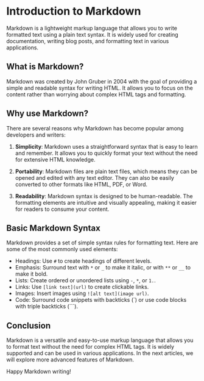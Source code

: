 # Introduction to Markdown

Markdown is a lightweight markup language that allows you to write formatted text using a plain text syntax. It is widely used for creating documentation, writing blog posts, and formatting text in various applications.

## What is Markdown?

Markdown was created by John Gruber in 2004 with the goal of providing a simple and readable syntax for writing HTML. It allows you to focus on the content rather than worrying about complex HTML tags and formatting.

## Why use Markdown?

There are several reasons why Markdown has become popular among developers and writers:

1. **Simplicity**: Markdown uses a straightforward syntax that is easy to learn and remember. It allows you to quickly format your text without the need for extensive HTML knowledge.

2. **Portability**: Markdown files are plain text files, which means they can be opened and edited with any text editor. They can also be easily converted to other formats like HTML, PDF, or Word.

3. **Readability**: Markdown syntax is designed to be human-readable. The formatting elements are intuitive and visually appealing, making it easier for readers to consume your content.

## Basic Markdown Syntax

Markdown provides a set of simple syntax rules for formatting text. Here are some of the most commonly used elements:

- Headings: Use `#` to create headings of different levels.
- Emphasis: Surround text with `*` or `_` to make it italic, or with `**` or `__` to make it bold.
- Lists: Create ordered or unordered lists using `-`, `*`, or `1.`.
- Links: Use `[link text](url)` to create clickable links.
- Images: Insert images using `![alt text](image url)`.
- Code: Surround code snippets with backticks (\`) or use code blocks with triple backticks (\`\`\`).

## Conclusion

Markdown is a versatile and easy-to-use markup language that allows you to format text without the need for complex HTML tags. It is widely supported and can be used in various applications. In the next articles, we will explore more advanced features of Markdown.

Happy Markdown writing!